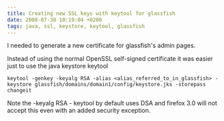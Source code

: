 ```yaml
---
title: Creating new SSL keys with keytool for glassfish
date: 2008-07-30 10:19:04 +0200
tags: java, ssl, keystore, keytool, glassfish
---
```


I needed to generate a new certificate for glassfish's admin pages.

Instead of using the normal OpenSSL self-signed certificate it was easier just to use the java keystore keytool

    keytool -genkey -keyalg RSA -alias <alias_referred_to_in_glassfish> -keystore glassfish/domains/domain1/config/keystore.jks -storepass changeit

Note the -keyalg RSA - keytool by default uses DSA and firefox 3.0 will not accept this even with an added security exception.
